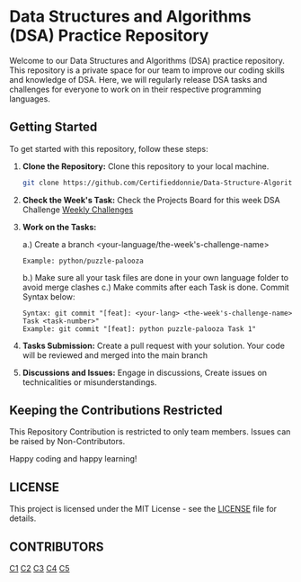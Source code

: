 # Data Structures and Algorithms (DSA) Practice Repository

Welcome to our Data Structures and Algorithms (DSA) practice repository. This repository is a private space for our team to improve our coding skills and knowledge of DSA. Here, we will regularly release DSA tasks and challenges for everyone to work on in their respective programming languages.

## Getting Started

To get started with this repository, follow these steps:

1. **Clone the Repository:** Clone this repository to your local machine.

   ```bash
   git clone https://github.com/Certifieddonnie/Data-Structure-Algorithms.git
   ```
2. **Check the Week's Task:** Check the Projects Board for this week DSA Challenge
     [Weekly Challenges](https://github.com/Certifieddonnie/Data-Structure-Algorithms/projects)
3. **Work on the Tasks:**
   
   a.) Create a branch <your-language/the-week's-challenge-name>
   
       Example: python/puzzle-palooza
   b.) Make sure all your task files are done in your own language folder to avoid merge clashes
   c.) Make commits after each Task is done. Commit Syntax below:

       Syntax: git commit "[feat]: <your-lang> <the-week's-challenge-name> Task <task-number>"
       Example: git commit "[feat]: python puzzle-palooza Task 1"
4. **Tasks Submission:** Create a pull request with your solution. Your code will be reviewed and merged into the main branch
5. **Discussions and Issues:** Engage in discussions, Create issues on technicalities or misunderstandings.

## Keeping the Contributions Restricted

This Repository Contribution is restricted to only team members. Issues can be raised by Non-Contributors.

Happy coding and happy learning!

## LICENSE

This project is licensed under the MIT License - see the [LICENSE](https://github.com/Certifieddonnie/Data-Structure-Algorithms/blob/main/LICENSE) file for details.

## CONTRIBUTORS

[C1](https://github.com/Certifieddonnie)
[C2](https://github.com/Elizzy01)
[C3](https://github.com/dohoudaniel)
[C4](https://github.com/Pavilion-devs)
[C5](https://github.com/Kodedbykenzie)


